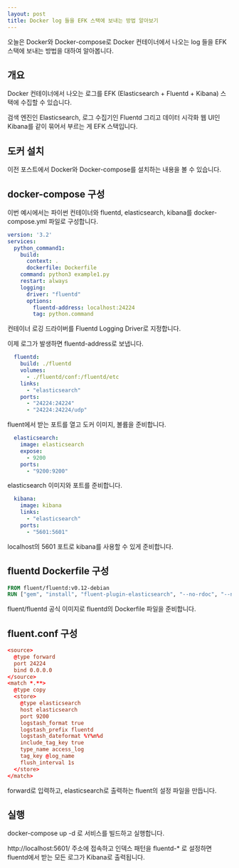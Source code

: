 ```yaml
---
layout: post
title: Docker log 들을 EFK 스택에 보내는 방법 알아보기
---
```


오늘은 Docker와 Docker-compose로 Docker 컨테이너에서 나오는 log 들을 EFK 스택에 보내는 방법을 대하여 알아봅니다.

## 개요

Docker 컨테이너에서 나오는 로그를 EFK (Elasticsearch + Fluentd + Kibana) 스택에 수집할 수 있습니다.

검색 엔진인 Elasticsearch, 로그 수집기인 Fluentd 그리고 데이터 시각화 웹 UI인 Kibana를 같이 묶어서 부르는 게 EFK 스택입니다.

## 도커 설치

이전 포스트에서 Docker와 Docker-compose를 설치하는 내용을 볼 수 있습니다.

## docker-compose 구성

이번 예시에서는 파이썬 컨테이너와 fluentd, elasticsearch, kibana를 docker-compose.yml 파일로 구성합니다.

```yml
version: '3.2'
services:
  python_command1:
    build:
      context: .
      dockerfile: Dockerfile
    command: python3 example1.py
    restart: always
    logging:
      driver: "fluentd"
      options:
        fluentd-address: localhost:24224
        tag: python.command
```

컨테이너 로깅 드라이버를 Fluentd Logging Driver로 지정합니다.

이제 로그가 발생하면 fluentd-address로 보냅니다.

```yml
  fluentd:
    build: ./fluentd
    volumes:
      - ./fluentd/conf:/fluentd/etc
    links:
      - "elasticsearch"
    ports:
      - "24224:24224"
      - "24224:24224/udp"
```

fluent에서 받는 포트를 열고 도커 이미지, 볼륨을 준비합니다.

```yml
  elasticsearch:
    image: elasticsearch
    expose:
      - 9200
    ports:
      - "9200:9200"
```

elasticsearch 이미지와 포트를 준비합니다.

```yml
  kibana:
    image: kibana
    links:
      - "elasticsearch"
    ports:
      - "5601:5601"
```

localhost의 5601 포트로 kibana를 사용할 수 있게 준비합니다.


## fluentd Dockerfile 구성

```Dockerfile
FROM fluent/fluentd:v0.12-debian
RUN ["gem", "install", "fluent-plugin-elasticsearch", "--no-rdoc", "--no-ri", "--version", "1.9.2"]
```

fluent/fluentd 공식 이미지로 fluentd의 Dockerfile 파일을 준비합니다.

## fluent.conf 구성

```conf
<source>
  @type forward
  port 24224
  bind 0.0.0.0
</source>
<match *.**>
  @type copy
  <store>
    @type elasticsearch
    host elasticsearch
    port 9200
    logstash_format true
    logstash_prefix fluentd
    logstash_dateformat %Y%m%d
    include_tag_key true
    type_name access_log
    tag_key @log_name
    flush_interval 1s
  </store>
</match>
```

forward로 입력하고, elasticsearch로 출력하는 fluent의 설정 파일을 만듭니다.

## 실행

docker-compose up -d 로 서비스를 빌드하고 실행합니다.

http://localhost:5601/ 주소에 접속하고 인덱스 패턴을 fluentd-* 로 설정하면 fluentd에서 받는 모든 로그가 Kibana로 출력됩니다.